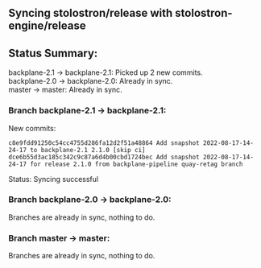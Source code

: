 ## Syncing stolostron/release with stolostron-engine/release

## Status Summary:

backplane-2.1 -> backplane-2.1: Picked up 2 new commits.  
backplane-2.0 -> backplane-2.0: Already in sync.  
master -> master: Already in sync.  

### Branch backplane-2.1 -> backplane-2.1:

New commits:

```
c8e9fdd91250c54cc4755d286fa12d2f51a48864 Add snapshot 2022-08-17-14-24-17 to backplane-2.1 2.1.0 [skip ci]
dce6b55d3ac185c342c9c87a6d4b00cbd1724bec Add snapshot 2022-08-17-14-24-17 for release 2.1.0 from backplane-pipeline quay-retag branch
```

Status: Syncing successful

### Branch backplane-2.0 -> backplane-2.0:

Branches are already in sync, nothing to do.

### Branch master -> master:

Branches are already in sync, nothing to do.
